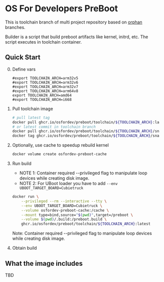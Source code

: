 # OS For Developers PreBoot

This is toolchain branch of multi project repository based on [orphan](https://git-scm.com/docs/git-checkout#Documentation/git-checkout.txt---orphanltnew-branchgt) branches.

Builder is a script that build preboot artifacts like kernel, initrd, etc. The script executes in toolchain container.

## Quick Start

0. Define vars

    ```shell
    #export TOOLCHAIN_ARCH=arm32v5
    #export TOOLCHAIN_ARCH=arm32v6
    #export TOOLCHAIN_ARCH=arm32v7
    #export TOOLCHAIN_ARCH=arm64v8
    export TOOLCHAIN_ARCH=amd64
    #export TOOLCHAIN_ARCH=i668
    ```

1. Pull toolchain image
    ```bash
    # pull latest tag
    docker pull ghcr.io/osfordev/preboot/toolchain/${TOOLCHAIN_ARCH}:latest
    # or latest commit in toolchain branch
    docker pull ghcr.io/osfordev/preboot/toolchain/${TOOLCHAIN_ARCH}/snapshot:latest
    docker tag ghcr.io/osfordev/preboot/toolchain/${TOOLCHAIN_ARCH}/snapshot:latest ghcr.io/osfordev/preboot/toolchain/${TOOLCHAIN_ARCH}:latest
    ```
2. Optionally, use cache to speedup rebuild kernel
    ```bash
    docker volume create osfordev-preboot-cache
    ```
3. Run build
    * NOTE 1: Container required --privileged flag to manipulate loop devices while creating disk image.
    * NOTE 2: For UBoot loader you have to add `--env UBOOT_TARGET_BOARD=Cubietruck`
    ```bash
    docker run \
        --privileged --rm --interactive --tty \
        --env UBOOT_TARGET_BOARD=Cubietruck \
        --volume osfordev-preboot-cache:/cache \
        --mount type=bind,source="$(pwd)",target=/preboot \
        --volume $(pwd)/.build:/preboot.build \
        ghcr.io/osfordev/preboot/toolchain/${TOOLCHAIN_ARCH}:latest
    ```
    Note: Container required --privileged flag to manipulate loop devices while creating disk image.
4. Obtain build

## What the image includes

TBD
